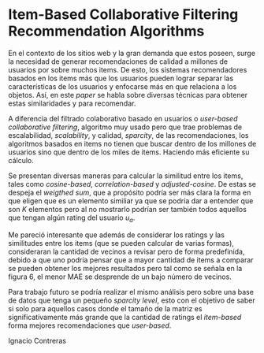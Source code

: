 Item-Based Collaborative Filtering Recommendation Algorithms
===

En el contexto de los sitios web y la gran demanda que estos poseen, surge la necesidad de generar recomendaciones de calidad a millones de usuarios por sobre muchos items. De esto, los sistemas recomendadores basados en los items más que los usuarios pueden lograr separar las características de los usuarios y enfocarse más en que relaciona a los objetos. Así, en este _paper_ se habla sobre diversas técnicas para obtener estas similaridades y para recomendar.

A diferencia del filtrado colaborativo basado en usuarios o _user-based collaborative filtering_, algoritmo muy usado pero que trae problemas de escalabilidad, _scalability_, y calidad, _sparcity_, de las recomendaciones, los algoritmos basados en items no tienen que buscar dentro de los millones de usuarios sino que dentro de los miles de items. Haciendo más eficiente su cálculo.

Se presentan diversas maneras para calcular la similitud entre los items, tales como _cosine-based_, _correlation-based_ y _adjusted-cosine_. De estas se despeja el _weigthed sum_, que a propósito podría ser más clara la forma en que eligen que es un elemento similiar ya que se podría dar a entender que son _K_ elementos pero al no mostrarlo podrían ser también todos aquellos que tengan algún rating del usuario _u<sub>a</sub>_.

Me pareció interesante que además de considerar los ratings y las similitudes entre los items (que se pueden calcular de varias formas), consideraran la cantidad de vecinos a revisar pero de forma predefinida, debido a que uno podría pensar que a mayor cantidad de items a comparar se pueden obtener los mejores resultados pero tal como se señala en la figura 6, el menor MAE se desprende de un bajo número de vecinos.

Para trabajo futuro se podría realizar el mismo análisis pero sobre una base de datos que tenga un pequeño _sparcity level_, esto con el objetivo de saber si solo para aquellos casos donde el tamaño de la matriz es significativamente más grande que la cantidad de ratings el _item-based_ forma mejores recomendaciones que _user-based_.

Ignacio Contreras
